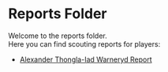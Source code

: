 # Reports Folder

Welcome to the reports folder.  
Here you can find scouting reports for players:

- [Alexander Thongla-Iad Warneryd Report](alexander_warneryd_report.md)
